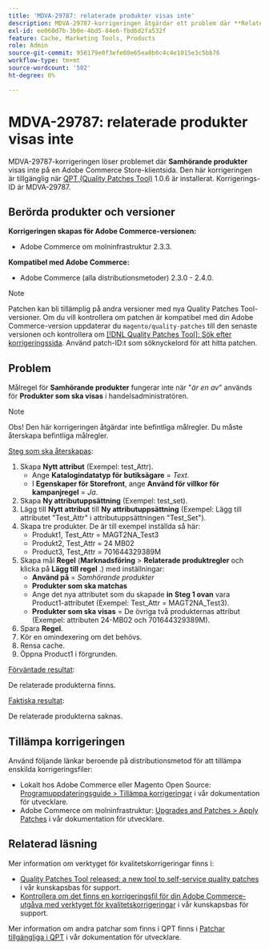 ```yaml
---
title: 'MDVA-29787: relaterade produkter visas inte'
description: MDVA-29787-korrigeringen åtgärdar ett problem där **Relaterade produkter** inte visas på en Adobe Commerce-butik. Den här korrigeringen är tillgänglig när [QPT-verktyget (Quality Patches Tool)](/help/announcements/adobe-commerce-announcements/magento-quality-patches-released-new-tool-to-self-serve-quality-patches.md) 1.0.6 är installerat. Korrigerings-ID är MDVA-29787.
exl-id: ee060d7b-3b0e-4bd5-84e6-fbd6d2fa532f
feature: Cache, Marketing Tools, Products
role: Admin
source-git-commit: 958179e0f3efe08e65ea8b0c4c4e1015e3c5bb76
workflow-type: tm+mt
source-wordcount: '502'
ht-degree: 0%

---
```


# MDVA-29787: relaterade produkter visas inte

MDVA-29787-korrigeringen löser problemet där **Samhörande produkter** visas inte på en Adobe Commerce Store-klientsida. Den här korrigeringen är tillgänglig när [QPT (Quality Patches Tool)](/help/announcements/adobe-commerce-announcements/magento-quality-patches-released-new-tool-to-self-serve-quality-patches.md) 1.0.6 är installerat. Korrigerings-ID är MDVA-29787.

## Berörda produkter och versioner

**Korrigeringen skapas för Adobe Commerce-versionen:**

* Adobe Commerce om molninfrastruktur 2.3.3.

**Kompatibel med Adobe Commerce:**

* Adobe Commerce (alla distributionsmetoder) 2.3.0 - 2.4.0.

>[!NOTE]
>
>Patchen kan bli tillämplig på andra versioner med nya Quality Patches Tool-versioner. Om du vill kontrollera om patchen är kompatibel med din Adobe Commerce-version uppdaterar du `magento/quality-patches` till den senaste versionen och kontrollera om [[!DNL Quality Patches Tool]: Sök efter korrigeringssida](https://devdocs.magento.com/quality-patches/tool.html#patch-grid). Använd patch-ID:t som söknyckelord för att hitta patchen.

## Problem

Målregel för **Samhörande produkter** fungerar inte när &quot;*är en av*&quot; används för **Produkter som ska visas** i handelsadministratören.

>[!NOTE]
>
>Obs! Den här korrigeringen åtgärdar inte befintliga målregler. Du måste återskapa befintliga målregler.

<u>Steg som ska återskapas</u>:

1. Skapa **Nytt attribut** (Exempel: test\_Attr).
   * Ange **Katalogindatatyp för butiksägare** = *Text.*
   * I **Egenskaper för Storefront**, ange **Använd för villkor för kampanjregel** = *Ja*.
1. Skapa **Ny attributuppsättning** (Exempel: test\_set).
1. Lägg till **Nytt attribut** till **Ny attributuppsättning** (Exempel: Lägg till attributet &quot;Test\_Attr&quot; i attributuppsättningen &quot;Test\_Set&quot;).
1. Skapa tre produkter. De är till exempel inställda så här:
   * Produkt1, Test\_Attr = MAGT2NA\_Test3
   * Produkt2, Test\_Attr = 24 MB02
   * Product3, Test\_Attr = 701644329389M
1. Skapa mål **Regel** (**Marknadsföring**   > **Relaterade produktregler** och klicka på **Lägg till regel** .) med inställningar:
   * **Använd på** = *Samhörande produkter*
   * **Produkter som ska matchas**
   * Ange det nya attributet som du skapade **in** **Steg 1 ovan** vara Product1-attributet (Exempel: Test\_Attr = MAGT2NA\_Test3).
   * **Produkter som ska visas** = De övriga två produkternas attribut (Exempel: attributen 24-MB02 och 701644329389M).
1. Spara **Regel**.
1. Kör en omindexering om det behövs.
1. Rensa cache.
1. Öppna Product1 i förgrunden.

<u>Förväntade resultat</u>:

De relaterade produkterna finns.

<u>Faktiska resultat</u>:

De relaterade produkterna saknas.

## Tillämpa korrigeringen

Använd följande länkar beroende på distributionsmetod för att tillämpa enskilda korrigeringsfiler:

* Lokalt hos Adobe Commerce eller Magento Open Source: [Programuppdateringsguide > Tillämpa korrigeringar](https://devdocs.magento.com/guides/v2.4/comp-mgr/patching/mqp.html) i vår dokumentation för utvecklare.
* Adobe Commerce om molninfrastruktur: [Upgrades and Patches > Apply Patches](https://devdocs.magento.com/cloud/project/project-patch.html) i vår dokumentation för utvecklare.

## Relaterad läsning

Mer information om verktyget för kvalitetskorrigeringar finns i:

* [Quality Patches Tool released: a new tool to self-service quality patches](/help/announcements/adobe-commerce-announcements/magento-quality-patches-released-new-tool-to-self-serve-quality-patches.md) i vår kunskapsbas för support.
* [Kontrollera om det finns en korrigeringsfil för din Adobe Commerce-utgåva med verktyget för kvalitetskorrigeringar](/help/support-tools/patches-available-in-qpt-tool/check-patch-for-magento-issue-with-magento-quality-patches.md) i vår kunskapsbas för support.

Mer information om andra patchar som finns i QPT finns i [Patchar tillgängliga i QPT](https://devdocs.magento.com/quality-patches/tool.html#patch-grid) i vår dokumentation för utvecklare.
